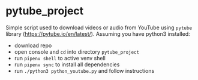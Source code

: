 # pytube_project
Simple script used to download videos or audio from YouTube using `pytube` library (https://pytube.io/en/latest/).
Assuming you have python3 installed:
- download repo
- open console and `cd` into directory `pytube_project`
- run `pipenv shell` to active venv shell
- run `pipenv sync` to install all dependencies
- run `./python3 python_youtube.py` and follow instructions
